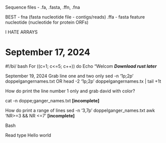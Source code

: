 Sequence files - .fa, .fasta, .ffn, .fna

BEST - fna (fasta nucleotide file - contigs/reads)
.ffa - fasta feature nucleotide (nucleotide for protein ORFs)

I HATE ARRAYS

# September 17, 2024
#!/bi/ bash
For ((c=1; c<=5; c++))
do 
	Echo “Welcom
*****Download rust later*****

September 19, 2024
Grab line one and two only
sed -n ‘1p;2p’ doppelgangernames.txt
OR
head -2 ‘1p;2p’ doppelgangernames.tx | tail +1t

How do print the line number 1 only and grab  david with color?

cat -n doppe;ganger_names.txt **[incomplete]**

How do print a range of lines
sed -n ‘3,7p’ doppelganger_names.txt
awk ‘NR>=3 && NR <=7’ **[incomplete]**

Bash

Read type Hello world
